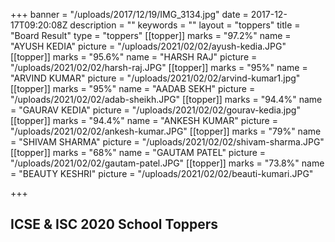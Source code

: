 +++
banner = "/uploads/2017/12/19/IMG_3134.jpg"
date = 2017-12-17T09:20:08Z
description = ""
keywords = ""
layout = "toppers"
title = "Board Result"
type = "toppers"
[[topper]]
marks = "97.2%"
name = "AYUSH KEDIA"
picture = "/uploads/2021/02/02/ayush-kedia.JPG"
[[topper]]
marks = "95.6%"
name = "HARSH RAJ"
picture = "/uploads/2021/02/02/harsh-raj.JPG"
[[topper]]
marks = "95%"
name = "ARVIND KUMAR"
picture = "/uploads/2021/02/02/arvind-kumar1.jpg"
[[topper]]
marks = "95%"
name = "AADAB SEKH"
picture = "/uploads/2021/02/02/adab-sheikh.JPG"
[[topper]]
marks = "94.4%"
name = "GAURAV KEDIA"
picture = "/uploads/2021/02/02/gourav-kedia.jpg"
[[topper]]
marks = "94.4%"
name = "ANKESH KUMAR"
picture = "/uploads/2021/02/02/ankesh-kumar.JPG"
[[topper]]
marks = "79%"
name = "SHIVAM SHARMA"
picture = "/uploads/2021/02/02/shivam-sharma.JPG"
[[topper]]
marks = "68%"
name = "GAUTAM PATEL"
picture = "/uploads/2021/02/02/gautam-patel.JPG"
[[topper]]
marks = "73.8%"
name = "BEAUTY KESHRI"
picture = "/uploads/2021/02/02/beauti-kumari.JPG"

+++
## ICSE & ISC 2020 School Toppers